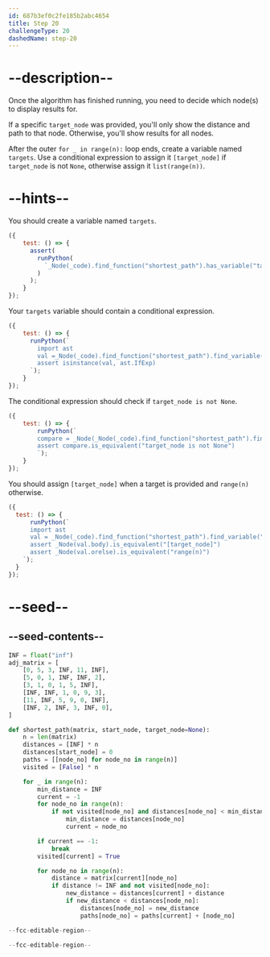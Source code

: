 ```yaml
---
id: 687b3ef0c2fe185b2abc4654
title: Step 20
challengeType: 20
dashedName: step-20
---
```


# --description--

Once the algorithm has finished running, you need to decide which node(s) to display results for.

If a specific `target_node` was provided, you'll only show the distance and path to that node. Otherwise, you'll show results for all nodes.

After the outer `for _ in range(n):` loop ends, create a variable named `targets`. Use a conditional expression to assign it `[target_node]` if `target_node` is not `None`, otherwise assign it `list(range(n))`.

# --hints--

You should create a variable named `targets`.

```js
({
    test: () => {
      assert(
        runPython(
          `_Node(_code).find_function("shortest_path").has_variable("targets")`
        )
      );
    }
});
```

Your `targets` variable should contain a conditional expression.

```js
({
    test: () => {
      runPython(`
        import ast
        val =_Node(_code).find_function("shortest_path").find_variable("targets").tree.value
        assert isinstance(val, ast.IfExp)
      `);
    }
});
```

The conditional expression should check if `target_node is not None`.

```js
({
    test: () => {
        runPython(`
        compare = _Node(_Node(_code).find_function("shortest_path").find_variable("targets").tree.value.test)
        assert compare.is_equivalent("target_node is not None")
        `);
    }
});
```

You should assign `[target_node]` when a target is provided and `range(n)` otherwise.

```js
({
  test: () => {
      runPython(`
      import ast
      val = _Node(_code).find_function("shortest_path").find_variable("targets").tree.value
      assert _Node(val.body).is_equivalent("[target_node]")
      assert _Node(val.orelse).is_equivalent("range(n)")
    `);
  }
});
```

# --seed--

## --seed-contents--

```py
INF = float("inf")
adj_matrix = [
    [0, 5, 3, INF, 11, INF],
    [5, 0, 1, INF, INF, 2],
    [3, 1, 0, 1, 5, INF],
    [INF, INF, 1, 0, 9, 3],
    [11, INF, 5, 9, 0, INF],
    [INF, 2, INF, 3, INF, 0],
]

def shortest_path(matrix, start_node, target_node=None):
    n = len(matrix)
    distances = [INF] * n
    distances[start_node] = 0
    paths = [[node_no] for node_no in range(n)]
    visited = [False] * n

    for _ in range(n):
        min_distance = INF  
        current = -1  
        for node_no in range(n):  
            if not visited[node_no] and distances[node_no] < min_distance:  
                min_distance = distances[node_no]  
                current = node_no  

        if current == -1:  
            break  
        visited[current] = True  

        for node_no in range(n):  
            distance = matrix[current][node_no]  
            if distance != INF and not visited[node_no]:  
                new_distance = distances[current] + distance  
                if new_distance < distances[node_no]:  
                    distances[node_no] = new_distance  
                    paths[node_no] = paths[current] + [node_no]

--fcc-editable-region--

--fcc-editable-region--
```
